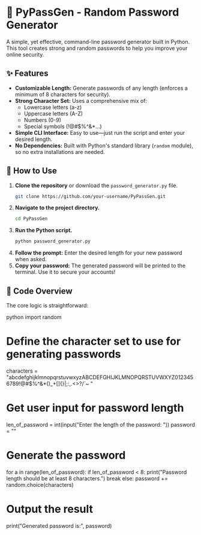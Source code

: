 # 🔐 PyPassGen - Random Password Generator

A simple, yet effective, command-line password generator built in Python. This tool creates strong and random passwords to help you improve your online security.

## ✨ Features

*   **Customizable Length:** Generate passwords of any length (enforces a minimum of 8 characters for security).
*   **Strong Character Set:** Uses a comprehensive mix of:
    *   Lowercase letters (a-z)
    *   Uppercase letters (A-Z)
    *   Numbers (0-9)
    *   Special symbols (!@#$%^&*...)
*   **Simple CLI Interface:** Easy to use—just run the script and enter your desired length.
*   **No Dependencies:** Built with Python's standard library (`random` module), so no extra installations are needed.

## 🚀 How to Use

1.  **Clone the repository** or download the `password_generator.py` file.
    ```bash
    git clone https://github.com/your-username/PyPassGen.git
    ```
2.  **Navigate to the project directory.**
    ```bash
    cd PyPassGen
    ```
3.  **Run the Python script.**
    ```bash
    python password_generator.py
    ```
4.  **Follow the prompt:** Enter the desired length for your new password when asked.
5.  **Copy your password:** The generated password will be printed to the terminal. Use it to secure your accounts!

## 📝 Code Overview

The core logic is straightforward:

python
import random

# Define the character set to use for generating passwords
characters = "abcdefghijklmnopqrstuvwxyzABCDEFGHIJKLMNOPQRSTUVWXYZ0123456789!@#$%^&*()_+[]{}|;:,.<>?/`~ "

# Get user input for password length
len_of_password = int(input("Enter the length of the password: "))
password = ""

# Generate the password
for a in range(len_of_password):
    if len_of_password < 8:
        print("Password length should be at least 8 characters.")
        break
    else:
        password += random.choice(characters)

# Output the result
print("Generated password is:", password)
